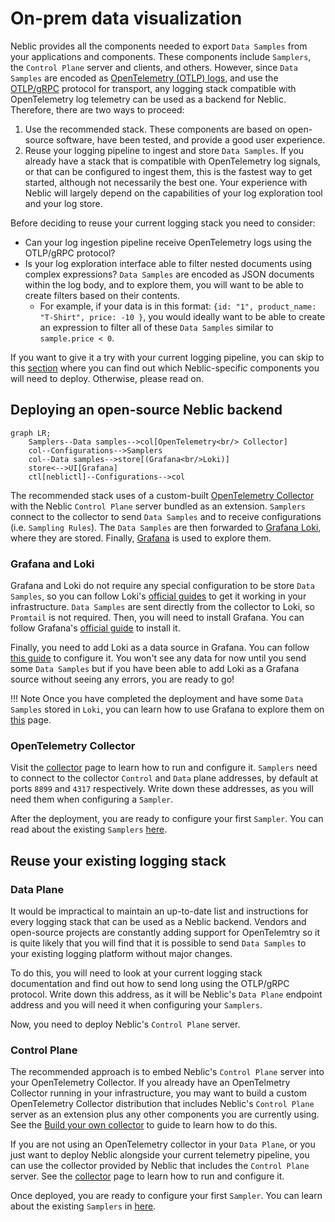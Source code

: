 # On-prem data visualization

Neblic provides all the components needed to export `Data Samples` from your applications and components. These components include `Samplers`, the `Control Plane` server and clients, and others. However, since `Data Samples` are encoded as [OpenTelemetry (OTLP) logs](https://opentelemetry.io/docs/reference/specification/logs/data-model), and use the [OTLP/gRPC](https://opentelemetry.io/docs/reference/specification/protocol/otlp/#otlpgrpc) protocol for transport, any logging stack compatible with OpenTelemetry log telemetry can be used as a backend for Neblic. Therefore, there are two ways to proceed:

  1. Use the recommended stack. These components are based on open-source software, have been tested, and provide a good user experience.
  2. Reuse your logging pipeline to ingest and store `Data Samples`. If you already have a stack that is compatible with OpenTelemetry log signals, or that can be configured to ingest them, this is the fastest way to get started, although not necessarily the best one. Your experience with Neblic will largely depend on the capabilities of your log exploration tool and your log store. 

Before deciding to reuse your current logging stack you need to consider:

  * Can your log ingestion pipeline receive OpenTelemetry logs using the OTLP/gRPC protocol?
  * Is your log exploration interface able to filter nested documents using complex expressions? `Data Samples` are encoded as JSON documents within the log body, and to explore them, you will want to be able to create filters based on their contents. 
    * For example, if your data is in this format: `{id: "1", product_name: "T-Shirt", price: -10 }`, you would ideally want to be able to create an expression to filter all of these `Data Samples` similar to `sample.price < 0`.

If you want to give it a try with your current logging pipeline, you can skip to this [section](./#reuse-your-existing-logging-stack) where you can find out which Neblic-specific components you will need to deploy. Otherwise, please read on.

##  Deploying an open-source Neblic backend

```mermaid
graph LR;
    Samplers--Data samples-->col[OpenTelemetry<br/> Collector]
    col--Configurations-->Samplers
    col--Data samples-->store[(Grafana<br/>Loki)]
    store<-->UI[Grafana]
    ctl[neblictl]--Configurations-->col
```

The recommended stack uses of a custom-built [OpenTelemetry Collector](https://opentelemetry.io/docs/collector/) with the Neblic `Control Plane` server bundled as an extension. `Samplers` connect to the collector to send `Data Samples` and to receive configurations (i.e. `Sampling Rules`). The `Data Samples` are then forwarded to [Grafana Loki](https://grafana.com/oss/loki/), where they are stored. Finally, [Grafana](https://grafana.com/grafana/) is used to explore them.

### Grafana and Loki

Grafana and Loki do not require any special configuration to be store `Data Samples`, so you can follow Loki's [official guides](https://grafana.com/docs/loki/latest/installation/) to get it working in your infrastructure. `Data Samples` are sent directly from the collector to Loki, so `Promtail` is not required. Then, you will need to install Grafana. You can follow Grafana's [official guide](https://grafana.com/docs/grafana/latest/#installing-grafana) to install it.

Finally, you need to add Loki as a data source in Grafana. You can follow [this guide](https://grafana.com/docs/grafana/latest/datasources/loki/) to configure it. You won't see any data for now until you send some `Data Samples` but if you have been able to add Loki as a Grafana source without seeing any errors, you are ready to go!

!!! Note
    Once you have completed the deployment and have some `Data Samples` stored in `Loki`, you can learn how to use Grafana to explore them on [this](../learn/stores.md#grafana-loki) page.

### OpenTelemetry Collector

Visit the [collector](../learn/collector.md) page to learn how to run and configure it. `Samplers` need to connect to the collector `Control` and `Data` plane addresses, by default at ports `8899` and `4317` respectively. Write down these addresses, as you will need them when configuring a `Sampler`.

After the deployment, you are ready to configure your first `Sampler`. You can read about the existing `Samplers` [here](../learn/samplers.md).

## Reuse your existing logging stack

### Data Plane

It would be impractical to maintain an up-to-date list and instructions for every logging stack that can be used as a Neblic backend. Vendors and open-source projects are constantly adding support for OpenTelemtry so it is quite likely that you will find that it is possible to send `Data Samples` to your existing logging platform without major changes.

To do this, you will need to look at your current logging stack documentation and find out how to send long using the OTLP/gRPC protocol. Write down this address, as it will be Neblic's `Data Plane` endpoint address and you will need it when configuring your `Samplers`.

Now, you need to deploy Neblic's `Control Plane` server.

### Control Plane

The recommended approach is to embed Neblic's `Control Plane` server into your OpenTelemetry Collector. If you already have an OpenTelmetry Collector running in your infrastructure, you may want to build a custom OpenTelemetry Collector distribution that includes Neblic's `Control Plane` server as an extension plus any other components you are currently using. See the [Build your own collector](../how-to/build-your-own-collector.md) to guide to learn how to do this. 

If you are not using an OpenTelemetry collector in your `Data Plane`, or you just want to deploy Neblic alongside your current telemetry pipeline, you can use the collector provided by Neblic that includes the `Control Plane` server. See the [collector](../learn/collector.md) page to learn how to run and configure it.

Once deployed, you are ready to configure your first `Sampler`. You can learn about the existing `Samplers` in [here](../learn/samplers.md).
